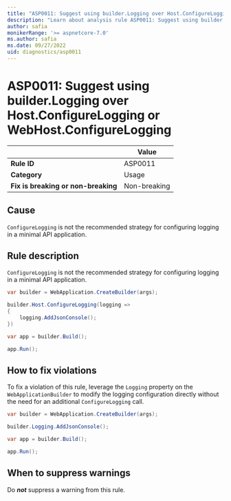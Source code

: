 ```yaml
---
title: "ASP0011: Suggest using builder.Logging over Host.ConfigureLogging or WebHost.ConfigureLogging"
description: "Learn about analysis rule ASP0011: Suggest using builder.Logging over Host.ConfigureLogging or WebHost.ConfigureLogging"
author: safia
monikerRange: '>= aspnetcore-7.0'
ms.author: safia
ms.date: 09/27/2022
uid: diagnostics/asp0011
---
```

# ASP0011: Suggest using builder.Logging over Host.ConfigureLogging or WebHost.ConfigureLogging

| | Value |
|-|-|
| **Rule ID** |ASP0011|
| **Category** |Usage|
| **Fix is breaking or non-breaking** |Non-breaking|

## Cause

`ConfigureLogging` is not the recommended strategy for configuring logging in a minimal API application.

## Rule description

`ConfigureLogging` is not the recommended strategy for configuring logging in a minimal API application.

```csharp
var builder = WebApplication.CreateBuilder(args);

builder.Host.ConfigureLogging(logging =>
{
    logging.AddJsonConsole();
})

var app = builder.Build();

app.Run();
```

## How to fix violations

To fix a violation of this rule, leverage the `Logging` property on the `WebApplicationBuilder` to modify the logging configuration directly without the need for an additional `ConfigureLogging` call.

```csharp
var builder = WebApplication.CreateBuilder(args);

builder.Logging.AddJsonConsole();

var app = builder.Build();

app.Run();
```

## When to suppress warnings

Do ***not*** suppress a warning from this rule.
